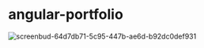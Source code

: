 # angular-portfolio
 
![screenbud-64d7db71-5c95-447b-ae6d-b92dc0def931](https://user-images.githubusercontent.com/63432907/218856842-bd5d207e-d545-4e9b-a1b6-ccf0d1b45eca.png)
